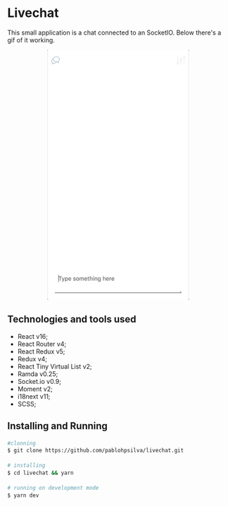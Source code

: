 # Livechat
This small application is a chat connected to an SocketIO. Below there's a gif of it working.

<p align="center">
  <img src="./prototype/livechat.gif">
</p>

## Technologies and tools used
* React v16;
* React Router v4;
* React Redux v5;
* Redux v4;
* React Tiny Virtual List v2;
* Ramda v0.25;
* Socket.io v0.9;
* Moment v2;
* i18next v11;
* SCSS;

## Installing and Running
```bash
#clonning
$ git clone https://github.com/pablohpsilva/livechat.git

# installing
$ cd livechat && yarn

# running on development mode
$ yarn dev
```
